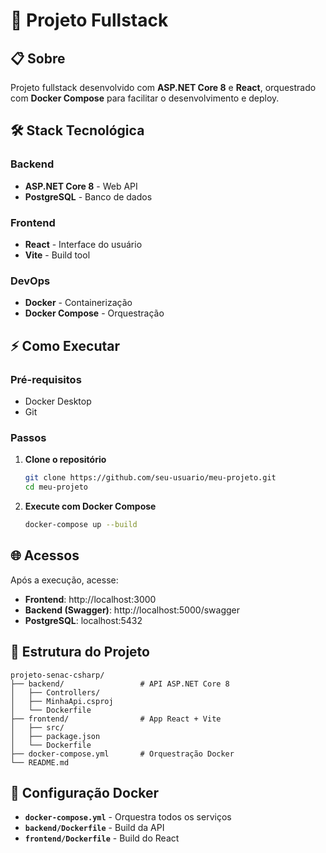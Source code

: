 # 🚀 Projeto Fullstack

## 📋 Sobre

Projeto fullstack desenvolvido com **ASP.NET Core 8** e **React**, orquestrado com **Docker Compose** para facilitar o desenvolvimento e deploy.

## 🛠️ Stack Tecnológica

### Backend
- **ASP.NET Core 8** - Web API
- **PostgreSQL** - Banco de dados

### Frontend
- **React** - Interface do usuário
- **Vite** - Build tool

### DevOps
- **Docker** - Containerização
- **Docker Compose** - Orquestração

## ⚡ Como Executar

### Pré-requisitos
- Docker Desktop
- Git

### Passos
1. **Clone o repositório**
   ```bash
   git clone https://github.com/seu-usuario/meu-projeto.git
   cd meu-projeto
   ```

2. **Execute com Docker Compose**
   ```bash
   docker-compose up --build
   ```

## 🌐 Acessos

Após a execução, acesse:

- **Frontend**: http://localhost:3000
- **Backend (Swagger)**: http://localhost:5000/swagger
- **PostgreSQL**: localhost:5432

## 📁 Estrutura do Projeto

```
projeto-senac-csharp/
├── backend/                 # API ASP.NET Core 8
│   ├── Controllers/
│   ├── MinhaApi.csproj
│   └── Dockerfile
├── frontend/                # App React + Vite
│   ├── src/
│   ├── package.json
│   └── Dockerfile
├── docker-compose.yml       # Orquestração Docker
└── README.md
```

## 🔧 Configuração Docker

- **`docker-compose.yml`** - Orquestra todos os serviços
- **`backend/Dockerfile`** - Build da API
- **`frontend/Dockerfile`** - Build do React